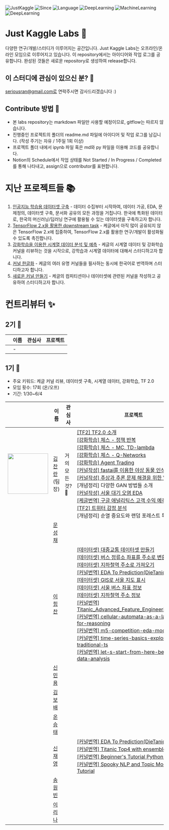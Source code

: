 ![JustKaggle](https://img.shields.io/badge/Community-JustKaggle-ff69b4.svg)
![Since](https://img.shields.io/badge/Since-2020-blueviolet.svg)
![Language](https://img.shields.io/badge/Language-Python-blue.svg)
![DeepLearning](https://img.shields.io/badge/Interest-Kaggle-9cf.svg)
![MachineLearning](https://img.shields.io/badge/Interest-MachineLearning-red.svg)
![DeepLearning](https://img.shields.io/badge/Interest-DeepLearning-red.svg)

# Just Kaggle Labs 🍦
다양한 연구/개발/스터디가 이루어지는 공간입니다. Just Kaggle Labs는 오프라인/온라인 모임으로 이루어지고 있습니다. 이 repository에서는 아이디어와 작업 로그를 공유합니다. 완성된 것들은 새로운 repository로 생성하여 release합니다.

## 이 스터디에 관심이 있으신 분? 🦄
seriousran@gmail.com로 연락주시면 감사드리겠습니다 :)

## Contribute 방법 🏃
- 본 labs repository는 markdown 파일만 사용할 예정이므로, gitflow는 따르지 않습니다.
- 진행중인 프로젝트의 폴더의 readme.md 파일에 아이디어 및 작업 로그를 남깁니다. (작성 주기는 자유 / 1주일 1회 이상)
- 프로젝트 폴더 내에서 ipynb 파일 혹은 md와 py 파일을 이용해 코드를 공유합니다.
- Notion의 Schedule에서 작업 상태를 Not Started / In Progress / Completed 를 통해 나타내고, assign으로 contributor를 표현합니다.

# 지난 프로젝트들 📚
1. [인공지능 학습용 데이터셋 구축](1_part/1_00_dataset_project.md) - 데이터 수집부터 시작하여, 데이터 가공, EDA, 문제정의, 데이터셋 구축, 문서화 공유의 모든 과정을 거칩니다. 한국에 특화된 데이터로, 한국의 머신러닝/딥러닝 연구에 활용될 수 있는 데이터셋을 구축하고자 합니다.
2. [TensorFlow 2.x을 활용한 downstream task](1_part/2_00_tf2_project.md) - 케글에서 아직 많이 공유되지 않은 TensorFlow 2.x에 집중하여, TensorFlow 2.x를 활용한 연구/개발이 활성화될 수 있도록 촉진합니다.
3. [강화학습을 이용한 시계열 데이터 분석 및 예측](1_part/3_00_RL_project.md) - 케글의 시계열 데이터 및 강화학습 커널을 리뷰하는 것을 시작으로, 강학습과 시계열 데이터에 대해서 스터디하고자 합니다.
4. [커널 한글화](1_part/4_00_Kg_KOR_project.md) - 케글의 여러 유명 커널들을 필사하는 동시에 한국어로 번역하며 스터디하고자 합니다.
5. [새로운 커널 만들기](1_part/5_00_new_project.md) - 케글의 컴피티션이나 데이터셋에 관련된 커널을 작성하고 공유하여 스터디하고자 합니다.

# 컨트리뷰터 ✨
## 2기 🚀
|  | 이름 | 관심사 | 프로젝트 |
|---|------|-------|---------|
|   |  -  |    |   |
## 1기 🔰
- 주요 키워드: 케글 커널 리뷰, 데이터셋 구축, 시계열 데이터, 강화학습, TF 2.0
- 모임 횟수: 17회 (온/오프)
- 기간: 1/30~6/4

|  | 이름 | 관심사 | 프로젝트 |
|---|------|-------|---------|
|   <img src = "https://avatars1.githubusercontent.com/u/4317641?s=460&u=8d90f1833f528e5a62e26b7f6af5c9868d2820af&v=4" width="128px;"/>   |  [김찬란](https://github.com/seriousran) <br/> (팀장)    |  거의 모든 것? 🌌   | [\[TF2\] TF2.0 소개](1_part/2_01_tf2_introduction.md) <br/> [\[강화학습\] 체스 - 정책 반복](1_part/3_01_RL_Chess_1_Policy_Iteration.ipynb) <br/> [\[강화학습\] 체스 - MC, TD-lambda ](1_part/3_02_RL_Chess_2_model_free_methods.ipynb) <br/> [\[강화학습\] 체스 - Q-Networks](1_part/3_03_RL_Chess_3_q_networks.ipynb) <br/> [\[강화학습\] Agent Trading](1_part/3_04_RL_Agent_Trading.ipynb) <br/> [\[커널작성\] fastai를 이용한 야상 동물 인식](https://www.kaggle.com/seriousran/simple-starter-iwildcam-2020) <br/> [\[커널작성\] 추상과 추론 문제 해결을 위한 VAE](https://www.kaggle.com/seriousran/variational-autoencoder-abstraction-and-reasoning) <br/>  \[개념정리\] 다양한 GAN 방법들 소개 <br/> [\[커널작성\] 서울 대기 오염 EDA](https://www.kaggle.com/seriousran/eda-ing) <br/> [\[케글번역\] 구글 애널리틱스 고객 수익 예측](https://www.kaggle.com/seriousran/kr-base-model-v2-user-level-solution/) <br/> [\[TF2\] 트위터 감정 분석](https://www.kaggle.com/seriousran/twitter-sentiment-analysis-using-bert-in-tf-2)  <br/> \[개념정리\] 순열 중요도와 랜덤 포레스트 특징 중요도 |
|    |  [문성채](https://github.com/powersht22)    |    |   |   |
|    |  [이힘찬](https://github.com/ssilb4)    |    |   <!--1-->[\[데이터셋\] 대중교통 데이터셋 만들기](https://github.com/Just-Kaggle/labs/blob/master/1_part/1_04_public_transport_dataset.ipynb) <br/> <!--2-->[\[데이터셋\] 버스 정류소 좌표를 주소로 변환](https://github.com/Just-Kaggle/labs/blob/master/1_part/1_10_bus_coordinate_to_address.py) <br/> <!--3-->[\[데이터셋\] 지하철역 주소로 가져오기](https://github.com/Just-Kaggle/labs/blob/master/1_part/1_10_subway_address.py) <br/> <!--4-->[\[커널번역\] EDA To Prediction(DieTanic)](https://github.com/Just-Kaggle/labs/blob/master/1_part/4_06_Kg_EDA%20To%20Prediction(DieTanic).ipynb) <br/>  <!--5-->[\[데이터셋\] GIS로 서울 지도 표시](https://github.com/Just-Kaggle/labs/blob/master/1_part/1_07_Gis_seoul_gis_map.ipynb) <br/> <!--6-->[\[데이터셋\] 서울 버스 좌표 정보](https://github.com/Just-Kaggle/labs/blob/master/1_part/1_Gis_dataset/seoul_bus_coordinate.csv) <br/> <!--7-->[\[데이터셋\] 지하철역 주소 정보](https://github.com/Just-Kaggle/labs/blob/master/1_part/1_Gis_dataset/subway_addr_comp.csv) <br/> <!--8-->[\[커널번역\] Titanic_Advanced_Feature_Engineering_Tutorial](https://github.com/Just-Kaggle/labs/blob/master/1_part/4_08_Kg_Titanic_Advanced_Feature_Engineering_Tutorial.ipynb) <br/> <!--9-->[\[커널번역\] cellular-automata-as-a-language-for-reasoning](https://github.com/Just-Kaggle/labs/blob/master/1_part/4_10_Kg_cellular-automata-as-a-language-for-reasoning.ipynb) <br/> <!--10-->[\[커널번역\] m5-competition-eda-models](https://github.com/Just-Kaggle/labs/blob/master/1_part/4_11_Kg_m5-competition-eda-models.ipynb) <br/> <!--11-->[\[커널번역\] time-series-basics-exploring-traditional-ts](https://github.com/Just-Kaggle/labs/blob/master/1_part/4_15_Kg_time-series-basics-exploring-traditional-ts.ipynb) <br/> <!--12-->[\[커널번역\] let-s-start-from-here-beginners-data-analysis](https://github.com/Just-Kaggle/labs/blob/master/1_part/4_16_Kg_let-s-start-from-here-beginners-data-analysis.ipynb) <br/>  |  |
|    |  [신민용](https://github.com/minyong-shin)    |    |   |   |
|    |  [김보배](https://github.com/KimDoubleB)    |    |   |   |
|    |  [온승태](https://github.com/smylere)    |     |   |   |
|    |  [신재영](https://github.com/jyshin0926)    |    |[\[커널번역\] EDA To Prediction(DieTanic)](https://github.com/Just-Kaggle/labs/blob/master/1_part/4_06_Kg_EDA%20To%20Prediction(DieTanic)_2.ipynb) <br/> [\[커널번역\] Titanic Top4 with ensemble modeling](https://github.com/Just-Kaggle/labs/blob/master/1_part/4_09_Kg_Titanic_Top_4_with_ensemble_modeling.ipynb) <br/> [\[커널번역\] Beginner's Tutorial Python for NLP](https://github.com/Just-Kaggle/labs/blob/master/1_part/4_10_Kg_KOR_Beginner's_Tutorial_Python.ipynb) <br/> [\[커널번역\] Spooky NLP and Topic Modeling Tutorial](https://github.com/Just-Kaggle/labs/blob/master/1_part/4_10_Kg_Spooky%20NLP%20and%20Topic%20Modelling%20tutorial.ipynb) <br/> |   |
|    |  [송원빈](https://github.com/oneofSong)    |    |   |   |
|    |  [이리나](https://github.com/sandartchip)    |    |   |   |
